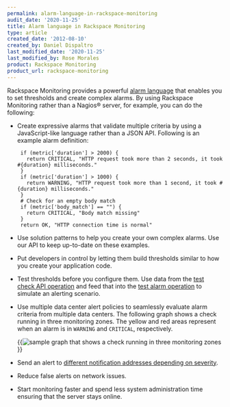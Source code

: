 ```yaml
---
permalink: alarm-language-in-rackspace-monitoring
audit_date: '2020-11-25'
title: Alarm language in Rackspace Monitoring
type: article
created_date: '2012-08-10'
created_by: Daniel Dispaltro
last_modified_date: '2020-11-25'
last_modified_by: Rose Morales
product: Rackspace Monitoring
product_url: rackspace-monitoring
---
```


Rackspace Monitoring provides a powerful [alarm language](https://docs.rackspace.com/docs/rackspace-monitoring/v1/developer-guide/#alarm-language)
that enables you to set thresholds and create complex alarms. By using Rackspace
Monitoring rather than a Nagios&reg; server, for example, you can do the following:

- Create expressive alarms that validate multiple criteria by using a
  JavaScript-like language rather than a JSON API. Following is an example alarm
  definition:

       if (metric['duration'] > 2000) {
         return CRITICAL, "HTTP request took more than 2 seconds, it took #{duration} milliseconds."
       }
       if (metric['duration'] > 1000) {
         return WARNING, "HTTP request took more than 1 second, it took #{duration} milliseconds."
       }
       # Check for an empty body match
       if (metric['body_match'] == "") {
         return CRITICAL, "Body match missing"
       }
       return OK, "HTTP connection time is normal"

- Use solution patterns to help you create your own complex alarms. Use our API
  to keep up-to-date on these examples.

- Put developers in control by letting them build thresholds similar to how you
  create your application code.

- Test thresholds before you configure them. Use data from the [test check API operation](https://docs.rackspace.com/docs/rackspace-monitoring/v1/developer-guide/#testing-the-check)
  and feed that into the [test alarm operation](https://docs.rackspace.com/docs/rackspace-monitoring/v1/developer-guide/#test-an-alarm)
  to simulate an alerting scenario.

- Use multiple data center alert policies to seamlessly evaluate alarm criteria
  from multiple data centers. The following graph shows a check running in three
  monitoring zones. The yellow and red areas represent when an alarm is in
  `WARNING` and `CRITICAL`, respectively.

   {{<image alt="sample graph that shows a check running in three monitoring zones" src="alarm-language-monitoring-graph.png" title="sample graph that shows a check running in three monitoring zones">}}

- Send an alert to [different notification addresses depending on severity](https://docs.rackspace.com/docs/rackspace-monitoring/v1/developer-guide/#document-api-operations/notification-plans-operations).

- Reduce false alerts on network issues.

- Start monitoring faster and spend less system administration time ensuring that the
  server stays online.
